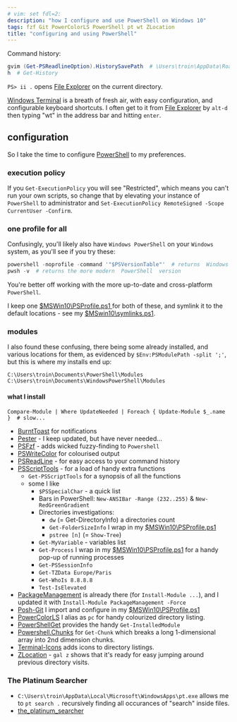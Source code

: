```yaml
---
# vim: set fdl=2:
description: "how I configure and use PowerShell on Windows 10"
tags: fzf Git PowerColorLS PowerShell pt wt ZLocation
title: "configuring and using PowerShell"
---
```


Command history:
```powershell
gvim (Get-PSReadlineOption).HistorySavePath  # \Users\troin\AppData\Roaming\Microsoft\Windows\PowerShell\PSReadLine\ConsoleHost_history.txt
h  # Get-History
```

`PS> ii .` opens [File Explorer](https://en.wikipedia.org/wiki/File_Explorer) on the current directory.

[Windows Terminal](https://en.wikipedia.org/wiki/Windows_Terminal) is a breath of fresh air, with easy configuration, and configurable keyboard shortcuts. I often get to it from [File Explorer](https://en.wikipedia.org/wiki/File_Explorer) by `alt-d` then typing "wt" in the address bar and hitting `enter`.

## configuration
So I take the time to configure [PowerShell](https://en.wikipedia.org/wiki/PowerShell) to my preferences.

### execution policy
If you `Get-ExecutionPolicy` you will see "Restricted", which means you can't run your own scripts, so change that by elevating your instance of `PowerShell` to administrator and `Set-ExecutionPolicy RemoteSigned -Scope CurrentUser -Confirm`.

### one profile for all
Confusingly, you'll likely also have `Windows PowerShell` on your `Windows` system, as you'll see if you try these:
```powershell
powershell -noprofile -command '"$PSVersionTable"'  # returns  Windows PowerShell  version
pwsh -v  # returns the more modern  PowerShell  version
```

You're better off working with the more up-to-date and cross-platform `PowerShell`.

I keep one [$MSWin10\PSProfile.ps1 ](https://github.com/harriott/OS-MSWin10/blob/master/PSProfile.ps1) for both of these, and symlink it to the default locations - see my [ $MSwin10\symlinks.ps1](https://github.com/harriott/OS-MSWin10/blob/master/symlinks.ps1).

### modules
I also found these confusing, there being some already installed, and various locations for them, as evidenced by `$Env:PSModulePath -split ';'`, but this is where my installs end up:
```
C:\Users\troin\Documents\PowerShell\Modules
C:\Users\troin\Documents\WindowsPowerShell\Modules
```

#### what I install
    Compare-Module | Where UpdateNeeded | Foreach { Update-Module $_.name }  # slow...

- [BurntToast](https://www.powershellgallery.com/packages/BurntToast/) for notifications
- [Pester](https://www.powershellgallery.com/packages/Pester/4.4.0-beta) - I keep updated, but have never needed...
- [PSFzf](https://www.powershellgallery.com/packages/PSFzf/) - adds wicked fuzzy-finding to `Powershell`
- [PSWriteColor](https://www.powershellgallery.com/packages/PSWriteColor) for colourised output
- [PSReadLine](https://www.powershellgallery.com/packages/PSReadLine/) - for easy access to your command history
- [PSScriptTools](https://www.powershellgallery.com/packages/PSScriptTools/) - for a load of handy extra functions
    - `Get-PSScriptTools` for a synopsis of all the functions
    - some I like
        - `$PSSpecialChar` - a quick list
        - Bars in PowerShell: `New-ANSIBar -Range (232..255)` & `New-RedGreenGradient`
        - Directories investigations:
            - `dw` (= Get-DirectoryInfo) a directories count
            - `Get-FolderSizeInfo` I wrap in my [$MSWin10\PSProfile.ps1](https://github.com/harriott/OS-MSWin10/blob/master/PSProfile.ps1)
            - `pstree [n]` (= `Show-Tree`)
        - `Get-MyVariable` - variables list
        - `Get-Process` I wrap in my [$MSWin10\PSProfile.ps1](https://github.com/harriott/OS-MSWin10/blob/master/PSProfile.ps1) for a handy pop-up of running processes
        - `Get-PSSessionInfo`
        - `Get-TZData Europe/Paris`
        - `Get-WhoIs 8.8.8.8`
        - `Test-IsElevated`
- [PackageManagement](https://www.powershellgallery.com/packages/PackageManagement/) is already there (for `Install-Module ...`), and I updated it with `Install-Module PackageManagement -Force`
- [Posh-Git](https://github.com/dahlbyk/posh-git) I import and configure in my [$MSWin10\PSProfile.ps1](https://github.com/harriott/OS-MSWin10/blob/master/PSProfile.ps1)
- [PowerColorLS](https://github.com/gardebring/PowerColorLS) I alias as `pc` for handy colourized directory listing.
- [PowerShellGet](https://www.powershellgallery.com/packages/PowerShellGet/) provides the handy `Get-InstalledModule`
- [Powershell.Chunks](https://www.powershellgallery.com/packages/Powershell.Chunks/1.0.0) for `Get-Chunk` which breaks a long 1-dimensional array into 2nd dimension chunks.
- [Terminal-Icons](https://github.com/devblackops/Terminal-Icons/) adds icons to directory listings.
- [ZLocation](https://www.powershellgallery.com/packages/ZLocation/) - `gal z` shows that it's ready for easy jumping around previous directory visits.

### The Platinum Searcher
- `C:\Users\troin\AppData\Local\Microsoft\WindowsApps\pt.exe` allows me to `pt search .` recursively finding all occurances of "search" inside files.
- [the_platinum_searcher](https://github.com/monochromegane/the_platinum_searcher)

